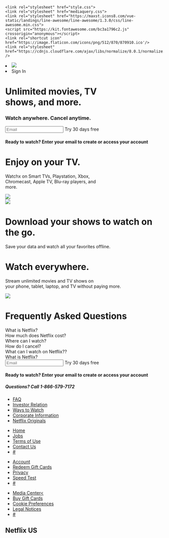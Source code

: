 <!DOCTYPE html>
<html lang="en">
  <head>
    <meta charset="UTF-8">
    <meta name="viewport" content="width=device-width, initial-scale=1.0">
    <meta http-equiv="X-UA-Compatible" content="ie=edge">
    <title>Netflix</title>
    
    <link rel="stylesheet" href="style.css">
    <link rel="stylesheet" href="mediaquery.css">
    <link rel="stylesheet" href="https://maxst.icons8.com/vue-static/landings/line-awesome/line-awesome/1.3.0/css/line-awesome.min.css">
    <script src="https://kit.fontawesome.com/bc3a1796c2.js" crossorigin="anonymous"></script>
    <link rel="shortcut icon" href="https://image.flaticon.com/icons/png/512/870/870910.ico'/> 
    <link rel="stylesheet" href="https://cdnjs.cloudflare.com/ajax/libs/normalize/8.0.1/normalize.css" />
  </head>
  <body>
  <div class="navbar">
<li class="logo"><img src="https://www.searchpng.com/wp-content/uploads/2019/02/Netflix-Logo-PNG-image-200x200.png"></li>
<li class="buttons">Sign In</a>
    </div>
    <div class="main">
<div class="area">
  <h1>Unlimited movies, TV <br>shows, and more.</h1>
  <h3>Watch anywhere. Cancel anytime.
    </h3>
   <div class="search">
      <input type="text" class="box" placeholder="Email">
      <span class="try">
Try 30 days free <i class="fas fa-chevron-right"></i>
  </span>
</div>
<h4>Ready to watch? Enter your email to create or access your account</h4>
    </div>
   </div>
<div class="container1">
        <div class="text">
  <h1>Enjoy on your TV.</h1>
      <p> Watchx on Smart TVs, Playstation, Xbox, <br>
Chromecast, Apple TV, Blu-ray players, and<br>
more.
  </p>
  </div>
        <div class="image">
  <img src="https://assets.nflxext.com/ffe/siteui/acquisition/ourStory/fuji/desktop/tv.png">
        </div>
      </div>
      <div class="container1">
          <div class="image">
    <img src="https://assets.nflxext.com/ffe/siteui/acquisition/ourStory/fuji/desktop/mobile.png">
          </div>
          <div class="text">
    <h1>Download your shows to watch on the go.</h1>
<p>Save your data and watch all your favorites offline.</p>
</div>
</div>
<div class="container1">
<div class="text">
<h1>Watch everywhere.
</h1>
<p>Stream unlimited movies and TV shows on <br>your phone, tablet, laptop, and TV without paying more.</p>
  </div>
    <div class="image">
      <img src="https://assets.nflxext.com/ffe/siteui/acquisition/ourStory/fuji/desktop/device-pile.png">
            </div>
          </div>
          <div class="question">
            <h1>Frequently Asked Questions
              </h1>
    <div class="quest">
    <div class="textbox">What is Netflix?</div>
    <i class="las la-plus"></i>
    </div>
    <div class="quest">
    <div class="textbox">How much does Netflix cost?</div>
    <i class="las la-plus"></i>
     </div>             
    <div class="quest">
   <div class="textbox">Where can I watch?</div>
    <i class="las la-plus"></i>
      </div>                 
      <div class="quest">
      <div class="textbox">How do I cancel?</div>
      <i class="las la-plus"></i>
    </div>               
      <div class="quest">
      <div class="textbox">What can I watch on Netflix??</div>
      <i class="las la-plus"></i>
    </div>
      <div class="quest">
    <div class="textbox">What is Netflix?</div>
    <i class="las la-plus"></i>                   
      </div>    
   <div class="search1">
    <input type="text" class="box1" placeholder="Email">
    <span class="try1">
  Try 30 days free <i class="fas fa-chevron-right"></i>
      </span>
    </div>      
<h4>Ready to watch? Enter your email to create or access your account</h4>
   </div>
  <div class="footer">
    <div class="footercon">
    <div class="flex1">
    <h5>Questions? Call 1-866-579-7172</h5>
      </div>
  <ul class="list1">
    <li><a href="#">FAQ</a></li>
    <li><a href="#">Investor Relation</a></li>
    <li><a href="#">Ways to Watch</a></li>
<li><a href="#">Corporate Information</a></li>
  <li><a href="#">Netflix Originals</a></li>
    </ul>
<ul class="list1">
 <li><a href="#">Home</a></li>
  <li><a href="#">Jobs</a></li>
  <li><a href="#">Terms of Use</a></li>
  <li><a href="#">Contact Us</a></li>
  <li><a href="#">#</a></li>
  </ul>
<ul class="list1">
  <li><a href="#">Account</a></li>
  <li><a href="#">Redeem Gift Cards</a></li>
  <li><a href="#">Privacy</a></li>
  <li><a href="#">Speed Test</a></li>
  <li><a href="#">#</a></li>
      </ul>
  <ul class="list1">
   <li><a href="#">Media Center<</a></li>
  <li><a href="#">Buy Gift Cards</a></li>
  <li><a href="#">Cookie Preferences</a></li>
  <li><a href="#">Legal Notices</a></li>
  <li><a href="#">#</a></li>
     </ul>
    </div>                         
  </div>               
     <div class="end">
<h2>Netflix US</h2> 
    </div>
  </body>
</html>
